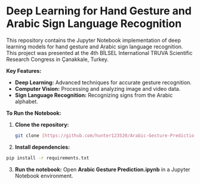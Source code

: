 # Deep Learning for Hand Gesture and Arabic Sign Language Recognition

This repository contains the Jupyter Notebook implementation of deep learning models for hand gesture and Arabic sign language recognition. This project was presented at the 4th BİLSEL International TRUVA Scientific Research Congress in Çanakkale, Turkey.

**Key Features:**

* **Deep Learning:** Advanced techniques for accurate gesture recognition.
* **Computer Vision:** Processing and analyzing image and video data.
* **Sign Language Recognition:** Recognizing signs from the Arabic alphabet.

**To Run the Notebook:**

1. **Clone the repository:**
   ```bash
   git clone [https://github.com/hunter123520/Arabic-Gesture-Prediction]
   ```
2. **Install dependencies:**
  ```bash
  pip install -r requirements.txt
  ```

3. **Run the notebook:** Open **Arabic Gesture Prediction.ipynb** in a Jupyter Notebook environment.
